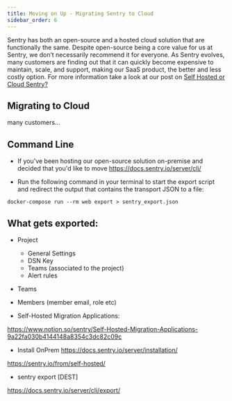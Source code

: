 ```yaml
---
title: Moving on Up - Migrating Sentry to Cloud
sidebar_order: 6
---
```


Sentry has both an open-source and a hosted cloud solution that are functionally the same. Despite open-source being a core value for us at Sentry, we don’t necessarily recommend it for everyone. As Sentry evolves, many customers are finding out that it can quickly become expensive to maintain, scale, and support, making our SaaS product, the better and less costly option. For more information take a look at our post on [Self Hosted or Cloud Sentry?](https://sentry.io/_/resources/about-sentry/self-hosted-vs-cloud/)

## Migrating to Cloud

many customers...

## Command Line

- If you've been hosting our open-source solution on-premise and decided that you'd like to move 
https://docs.sentry.io/server/cli/

- Run the following command in your terminal to start the export script and redirect the output that contains the transport JSON to a file:

`docker-compose run --rm web export > sentry_export.json`



## What gets exported:

- Project
    - General Settings
    - DSN Key
    - Teams (associated to the project)
    - Alert rules
    
- Teams
- Members (member email, role etc)




- Self-Hosted Migration Applications:

https://www.notion.so/sentry/Self-Hosted-Migration-Applications-9a22fa030b4144148a8354c3dc82c09c


- Install OnPrem
https://docs.sentry.io/server/installation/

https://sentry.io/from/self-hosted/


- sentry export [DEST]

https://docs.sentry.io/server/cli/export/
